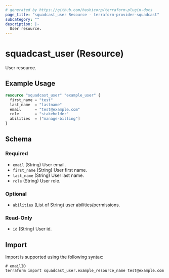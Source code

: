 ```yaml
---
# generated by https://github.com/hashicorp/terraform-plugin-docs
page_title: "squadcast_user Resource - terraform-provider-squadcast"
subcategory: ""
description: |-
  User resource.
---
```


# squadcast_user (Resource)

User resource.

## Example Usage

```terraform
resource "squadcast_user" "example_user" {
  first_name = "test"
  last_name  = "lastname"
  email      = "test@example.com"
  role       = "stakeholder"
  abilities  = ["manage-billing"]
}
```

<!-- schema generated by tfplugindocs -->
## Schema

### Required

- `email` (String) User email.
- `first_name` (String) User first name.
- `last_name` (String) User last name.
- `role` (String) User role.

### Optional

- `abilities` (List of String) user abilities/permissions.

### Read-Only

- `id` (String) User id.

## Import

Import is supported using the following syntax:

```shell
# emailID
terraform import squadcast_user.example_resource_name test@example.com
```
